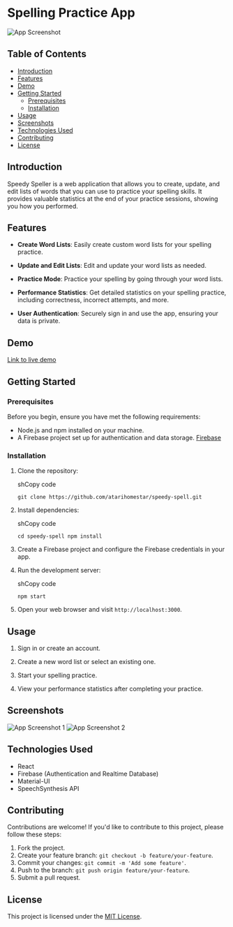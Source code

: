 
# Spelling Practice App

![App Screenshot](https://chat.openai.com/c/screenshot.png)

## Table of Contents

-   [Introduction](#introduction)
-   [Features](#features)
-   [Demo](#demo)
-   [Getting Started](#getting-started)
    -   [Prerequisites](#prerequisites)
    -   [Installation](#installation)
-   [Usage](#usage)
-   [Screenshots](#screenshots)
-   [Technologies Used](#technologies-used)
-   [Contributing](#contributing)
-   [License](#license)

## Introduction

Speedy Speller is a web application that allows you to create, update, and edit lists of words that you can use to practice your spelling skills. It provides valuable statistics at the end of your practice sessions, showing you how you performed.

## Features

-   **Create Word Lists**: Easily create custom word lists for your spelling practice.
    
-   **Update and Edit Lists**: Edit and update your word lists as needed.
    
-   **Practice Mode**: Practice your spelling by going through your word lists.
    
-   **Performance Statistics**: Get detailed statistics on your spelling practice, including correctness, incorrect attempts, and more.
    
-   **User Authentication**: Securely sign in and use the app, ensuring your data is private.
    

## Demo

[Link to live demo](https://speedy-speller.firebaseapp.com/)

## Getting Started

### Prerequisites

Before you begin, ensure you have met the following requirements:

-   Node.js and npm installed on your machine.
-   A Firebase project set up for authentication and data storage. [Firebase](https://firebase.google.com/)

### Installation

1.  Clone the repository:
    
    shCopy code
    
    `git clone https://github.com/atarihomestar/speedy-spell.git` 
    
2.  Install dependencies:
    
    shCopy code
    
    `cd speedy-spell
    npm install` 
    
3.  Create a Firebase project and configure the Firebase credentials in your app.
    
4.  Run the development server:
    
    shCopy code
    
    `npm start` 
    
5.  Open your web browser and visit `http://localhost:3000`.
    

## Usage

1.  Sign in or create an account.
    
2.  Create a new word list or select an existing one.
    
3.  Start your spelling practice.
    
4.  View your performance statistics after completing your practice.
    

## Screenshots

![App Screenshot 1](https://chat.openai.com/c/screenshots/screenshot1.png) ![App Screenshot 2](https://chat.openai.com/c/screenshots/screenshot2.png)

## Technologies Used

-   React
-   Firebase (Authentication and Realtime Database)
-   Material-UI
-   SpeechSynthesis API

## Contributing

Contributions are welcome! If you'd like to contribute to this project, please follow these steps:

1.  Fork the project.
2.  Create your feature branch: `git checkout -b feature/your-feature`.
3.  Commit your changes: `git commit -m 'Add some feature'`.
4.  Push to the branch: `git push origin feature/your-feature`.
5.  Submit a pull request.

## License

This project is licensed under the [MIT License](https://chat.openai.com/c/LICENSE).

